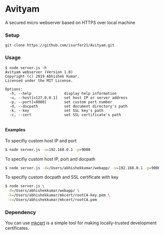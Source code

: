 # Avityam
A secured micro webserver based on HTTPS over local machine

### Setup
```
git clone https://github.com/isurfer21/Avityam.git
```

### Usage
```
$ node server.js -h
Avityam webserver (Version 1.0)
Copyright (c) 2019 Abhishek Kumar.
Licensed under the MIT License.

Options:
  -h, --help               display help information
  -u, --host[=127.0.0.1]   set host IP or server address
  -p, --port[=8080]        set custom port number
  -d, --docpath            set document directory's path
  -k, --key                set SSL key's path
  -c, --cert               set SSL certificate's path
	
```

#### Examples
To specifiy custom host IP and port
```bash
$ node server.js -u=192.168.0.1 -p=9000
```
To specifiy custom host IP, port and docpath
```bash
$ node server.js -d=/Users/abhishekkumar/webapp/ -u=192.168.0.1 -p=9000
```
To specifiy custom docpath and SSL certificate with key
```bash
$ node server.js \
 -d=/Users/abhishekkumar/webapp/ \
 -k=/Users/abhishekkumar/mkcert/rootCA-key.pem \
 -c=/Users/abhishekkumar/mkcert/rootCA.pem
```

### Dependency
You can use [mkcert](https://github.com/FiloSottile/mkcert) is a simple tool for making locally-trusted development certificates.

